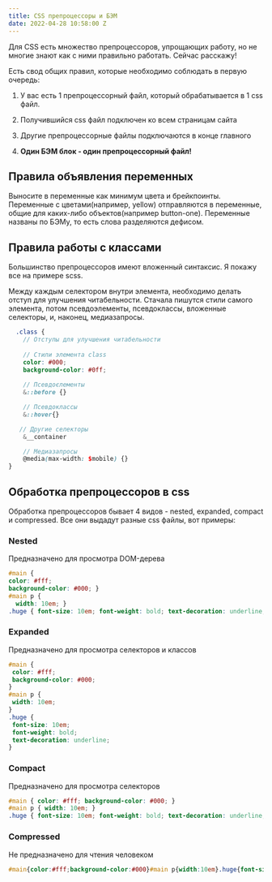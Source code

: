 ```yaml
---
title: CSS препроцессоры и БЭМ
date: 2022-04-28 10:58:00 Z
---
```


Для CSS есть множество препроцессоров, упрощающих работу, но не многие знают как с ними правильно работать. Сейчас расскажу!

Есть свод общих правил, которые необходимо соблюдать в первую очередь:

1. У вас есть 1 препроцессорный файл, который обрабатывается в 1 css файл.

2. Получившийся css файл подключен ко всем страницам сайта

3. Другие препроцессорные файлы подключаются в конце главного

4. **Один БЭМ блок - один препроцессорный файл!**

## Правила объявления переменных

Выносите в переменные как минимум цвета и брейкпоинты. Переменные с цветами(например, yellow) отправляются в переменные, общие для каких-либо объектов(например button-one). Переменные названы по БЭМу, то есть слова разделяются дефисом.

## Правила работы с классами

Большинство препроцессоров имеют вложенный синтаксис. Я покажу все на примере scss.

Между каждым селектором внутри элемента, необходимо делать отступ для улучшения читабельности. Стачала пишутся стили самого элемента, потом псевдоэлементы, псевдоклассы, вложенные селекторы, и, наконец, медиазапросы.

```scss
  .class {
    // Отступы для улучшения читабельности
    
    // Стили элемента class
    color: #000;
    background-color: #0ff;
    
    // Псевдоєлементы
    &::before {}

    // Псевдоклассы
    &::hover{}

   // Другие селекторы
    &__container

    // Медиазапросы
    @media(max-width: $mobile) {}
}
```

## Обработка препроцессоров в css
Обработка препроцессоров бывает 4 видов - nested, expanded, compact и compressed. Все они выдадут разные css файлы, вот примеры:
### Nested
Предназначено для просмотра DOM-дерева
```css
#main {
color: #fff;
background-color: #000; }
#main p {
  width: 10em; }
.huge { font-size: 10em; font-weight: bold; text-decoration: underline; }
```
### Expanded
Предназначено для просмотра селекторов и классов
```css
#main {
 color: #fff;
 background-color: #000;
}
#main p {
 width: 10em;
}
.huge {
 font-size: 10em;
 font-weight: bold;
 text-decoration: underline;
}
```
### Compact
Предназначено для просмотра селекторов
```css
#main { color: #fff; background-color: #000; }
#main p { width: 10em; }
.huge { font-size: 10em; font-weight: bold; text-decoration: underline; }
```
### Compressed
Не предназначено для чтения человеком
```css
#main{color:#fff;background-color:#000}#main p{width:10em}.huge{font-size:10em;font-weight:bold;text-decoration:underline}
```